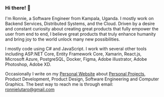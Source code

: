 ### Hi there! 👋
I'm Ronnie, a Software Engineer from Kampala, Uganda. I mostly work on Backend Services, Distributed Systems, and the Cloud. Driven by a desire and constant curiosity about creating great products that fully empower the user from end to end, I believe great products that truly enhance humanity and bring joy to the world unlock many new possibilities.

I mostly code using C# and JavaScript. I work with several other tools including ASP.NET Core, Entity Framework Core, Xamarin, React.js, Microsoft Azure, PostgreSQL, Docker, Figma, Adobe illustrator, Adobe Photoshop, Adobe XD.

Occasionally I write on my [Personal Website](https://ronnielutalo.github.io/) about [Personal Projects](https://ronnielutalo.github.io/projects/), Product Development, Product Design, Software Engineering and Computer Graphics. The best way to reach me is through email: ronnielutaro@gmail.com

